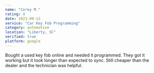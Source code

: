```yaml
---
name: "Corey M."
rating: 4
date: 2023-09-12
service: "Car Key Fob Programming"
category: automotive
location: "Liberty, SC"
verified: true
platform: google
---
```


Bought a used key fob online and needed it programmed. They got it working but it took longer than expected to sync. Still cheaper than the dealer and the technician was helpful.
